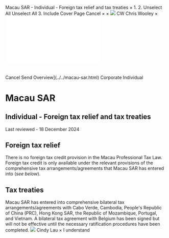 Macau SAR - Individual - Foreign tax relief and tax treaties
×
1.
2.
Unselect All
Unselect All
3.
Include Cover Page
Cancel
×
×
![](../../-/media/world-wide-tax-summaries/attachments/global---chris-wooley.ashx%3Frev=ac5e5f3223b34096b1afc2a6009c7320&revision=ac5e5f32-23b3-4096-b1af-c2a6009c7320&hash=859B7ADC84DC2CBEC9760E9E6EE7DE6D0A8BFCDF)
CW
Chris Wooley
×
![](foreign-tax-relief-and-tax-treaties.html)
######
Cancel
Send
Overview](../../macau-sar.html)
Corporate
Individual
# Macau SAR
## Individual - Foreign tax relief and tax treaties
Last reviewed - 18 December 2024
## Foreign tax relief
There is no foreign tax credit provision in the Macau Professional Tax Law. Foreign tax credit is only available under the relevant provisions of the comprehensive tax arrangements/agreements that Macau SAR has entered into (*see below*).
## Tax treaties
Macau SAR has entered into comprehensive bilateral tax arrangements/agreements with Cabo Verde, Cambodia, People's Republic of China (PRC), Hong Kong SAR, the Republic of Mozambique, Portugal, and Vietnam. A bilateral tax agreement with Belgium has been signed but will not be effective until the necessary ratification procedures have been completed.
![](../../-/media/world-wide-tax-summaries/macausarcindy-lauwhatsapp-image-20240902-at-33518-pmjpeg20241217230413757.ashx%3Frev=e133fd4822dd4795834e9d1ee294713d&revision=e133fd48-22dd-4795-834e-9d1ee294713d&hash=A86D1CDE31EAB3F2789A00AE2104260A78ECA390)
Cindy Lau
×
I understand